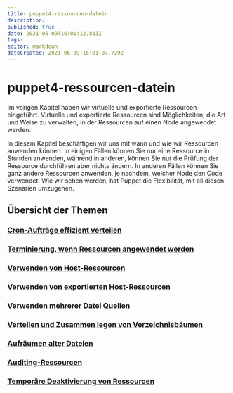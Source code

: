 ```yaml
---
title: puppet4-ressourcen-datein
description: 
published: true
date: 2021-06-09T16:01:12.833Z
tags: 
editor: markdown
dateCreated: 2021-06-09T16:01:07.729Z
---
```


# puppet4-ressourcen-datein

Im vorigen Kapitel haben wir virtuelle und exportierte Ressourcen eingeführt. Virtuelle und exportierte Ressourcen sind Möglichkeiten, die Art und Weise zu verwalten, in der Ressourcen auf einen Node angewendet werden.

In diesem Kapitel beschäftigen wir uns mit wann und wie wir Ressourcen anwenden können. In einigen Fällen können Sie nur eine Ressource in Stunden anwenden, während in anderen, können Sie nur die Prüfung der Ressource durchführen aber nichts ändern. In anderen Fällen können Sie ganz andere Ressourcen anwenden, je nachdem, welcher Node den Code verwendet. Wie wir sehen werden, hat Puppet die Flexibilität, mit all diesen Szenarien umzugehen.

## Übersicht der Themen

### [Cron-Aufträge effizient verteilen](../puppet4-ressourcen-datein-cron)

### [Terminierung, wenn Ressourcen angewendet werden](../puppet4-ressourcen-datein-term)

### [Verwenden von Host-Ressourcen](../puppet4-ressourcen-datein-host)

### [Verwenden von exportierten Host-Ressourcen](../puppet4-ressourcen-datein-export)

### [Verwenden mehrerer Datei Quellen](../puppet4-ressourcen-datein-multi-datei-quellen)

### [Verteilen und Zusammen legen von Verzeichnisbäumen](../puppet4-ressourcen-datein-verteilen-merging)

### [Aufräumen alter Dateien](../puppet4-ressourcen-datein-aufraumen)

### [Auditing-Ressourcen](../puppet4-ressourcen-datein-auditing)

### [Temporäre Deaktivierung von Ressourcen](../puppet4-ressourcen-datein-temp-ressourcen)
